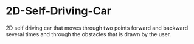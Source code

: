 # 2D-Self-Driving-Car
 2D self driving car that moves through two points forward and backward several times and through the obstacles that is drawn by the user.

